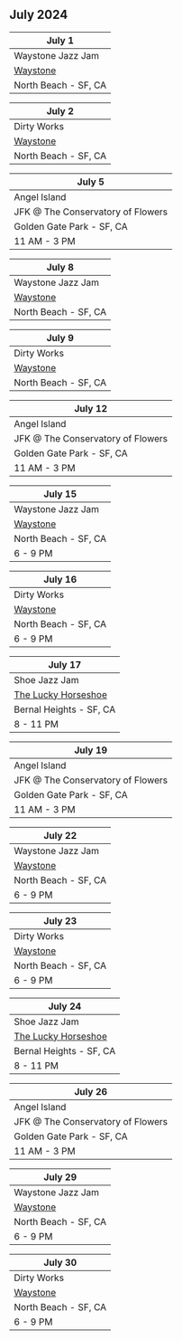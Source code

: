 ## July 2024

| July 1
| -
| Waystone Jazz Jam
| <a href="https://www.waystonesf.com" target="new">Waystone</a>
| North Beach - SF, CA

| July 2
| -
| Dirty Works
| <a href="https://www.waystonesf.com" target="new">Waystone</a>
| North Beach - SF, CA

| July 5
|-
| Angel Island
| JFK @ The Conservatory of Flowers
| Golden Gate Park - SF, CA
| 11 AM - 3 PM

| July 8
| -
| Waystone Jazz Jam
| <a href="https://www.waystonesf.com" target="new">Waystone</a>
| North Beach - SF, CA

| July 9
| -
| Dirty Works
| <a href="https://www.waystonesf.com" target="new">Waystone</a>
| North Beach - SF, CA

| July 12
|-
| Angel Island
| JFK @ The Conservatory of Flowers
| Golden Gate Park - SF, CA
| 11 AM - 3 PM

| July 15
| -
| Waystone Jazz Jam
| <a href="https://www.waystonesf.com" target="new">Waystone</a>
| North Beach - SF, CA
| 6 - 9 PM

| July 16
| -
| Dirty Works
| <a href="https://www.waystonesf.com" target="new">Waystone</a>
| North Beach - SF, CA
| 6 - 9 PM

| July 17
|-
| Shoe Jazz Jam
| <a href="https://www.theluckyhorseshoebar.com/" target="Shoe">The Lucky Horseshoe</a>
| Bernal Heights - SF, CA
| 8 - 11 PM

| July 19
|-
| Angel Island
| JFK @ The Conservatory of Flowers
| Golden Gate Park - SF, CA
| 11 AM - 3 PM

| July 22
| -
| Waystone Jazz Jam
| <a href="https://www.waystonesf.com" target="new">Waystone</a>
| North Beach - SF, CA
| 6 - 9 PM

| July 23
| -
| Dirty Works
| <a href="https://www.waystonesf.com" target="new">Waystone</a>
| North Beach - SF, CA
| 6 - 9 PM

| July 24
|-
| Shoe Jazz Jam
| <a href="https://www.theluckyhorseshoebar.com/" target="Shoe">The Lucky Horseshoe</a>
| Bernal Heights - SF, CA
| 8 - 11 PM

| July 26
|-
| Angel Island
| JFK @ The Conservatory of Flowers
| Golden Gate Park - SF, CA
| 11 AM - 3 PM

| July 29
| -
| Waystone Jazz Jam
| <a href="https://www.waystonesf.com" target="new">Waystone</a>
| North Beach - SF, CA
| 6 - 9 PM

| July 30
| -
| Dirty Works
| <a href="https://www.waystonesf.com" target="new">Waystone</a>
| North Beach - SF, CA
| 6 - 9 PM

